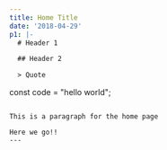 ```yaml
---
title: Home Title
date: '2018-04-29'
p1: |-
  # Header 1

  ## Header 2

  > Quote

  ```
  const code = "hello world";
  ```

  This is a paragraph for the home page

  Here we go!!
---
```


